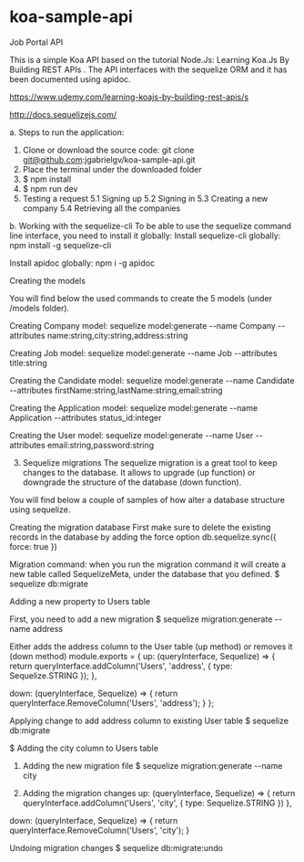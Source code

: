 # koa-sample-api
Job Portal API

This is a simple Koa API based on the tutorial <url>Node.Js: Learning Koa.Js By Building REST APIs <url>.
The API interfaces with the <url>sequelize<url> ORM and it has been documented using <url>apidoc<url>.

https://www.udemy.com/learning-koajs-by-building-rest-apis/s

http://docs.sequelizejs.com/

a. Steps to run the application:
1. Clone or download the source code: git clone git@github.com:jgabrielgv/koa-sample-api.git
2. Place the terminal under the downloaded folder
3. $ npm install
4. $ npm run dev
5. Testing a request
5.1 Signing up
5.2 Signing in
5.3 Creating a new company
5.4 Retrieving all the companies

b. Working with the sequelize-cli
To be able to use the sequelize command line interface, you need to install it globally:
Install sequelize-cli globally: npm install -g sequelize-cli

Install apidoc globally: npm i -g apidoc

Creating the models

You will find below the used commands to create the 5 models (under <link>/models<link> folder).

Creating Company model:
sequelize model:generate --name Company --attributes name:string,city:string,address:string

Creating Job model:
sequelize model:generate --name Job --attributes title:string

Creating the Candidate model:
sequelize model:generate --name Candidate --attributes firstName:string,lastName:string,email:string

Creating the Application model:
sequelize model:generate --name Application --attributes status_id:integer

Creating the User model:
sequelize model:generate --name User --attributes email:string,password:string

3. Sequelize migrations
The sequelize migration is a great tool to keep changes to the database. It allows to upgrade (up function) or downgrade the structure of the database (down function).

You will find below a couple of samples of how alter a database structure using sequelize.

Creating the migration database
First make sure to delete the existing records in the database by adding the force option
db.sequelize.sync({ force: true })

Migration command: when you run the migration command it will create a new table called  SequelizeMeta, under the database that you defined.
$ sequelize db:migrate

Adding a new property to Users table

First, you need to add a new migration
$ sequelize migration:generate --name address

Either adds the address column to the User table (up method) or removes it (down method)
module.exports = {
  up: (queryInterface, Sequelize) => {
      return queryInterface.addColumn('Users', 'address', {
        type: Sequelize.STRING
      });
  },

  down: (queryInterface, Sequelize) => {
    return queryInterface.RemoveColumn('Users', 'address');
  }
};

Applying change to add address column to existing User table
$ sequelize db:migrate

$ Adding the city column to Users table

1. Adding the new migration file
$ sequelize migration:generate --name city

2. Adding the migration changes
up: (queryInterface, Sequelize) => {
    return queryInterface.addColumn('Users', 'city', {
      type: Sequelize.STRING
    })
  },

  down: (queryInterface, Sequelize) => {
    return queryInterface.RemoveColumn('Users', 'city');
  }

Undoing migration changes
$ sequelize db:migrate:undo